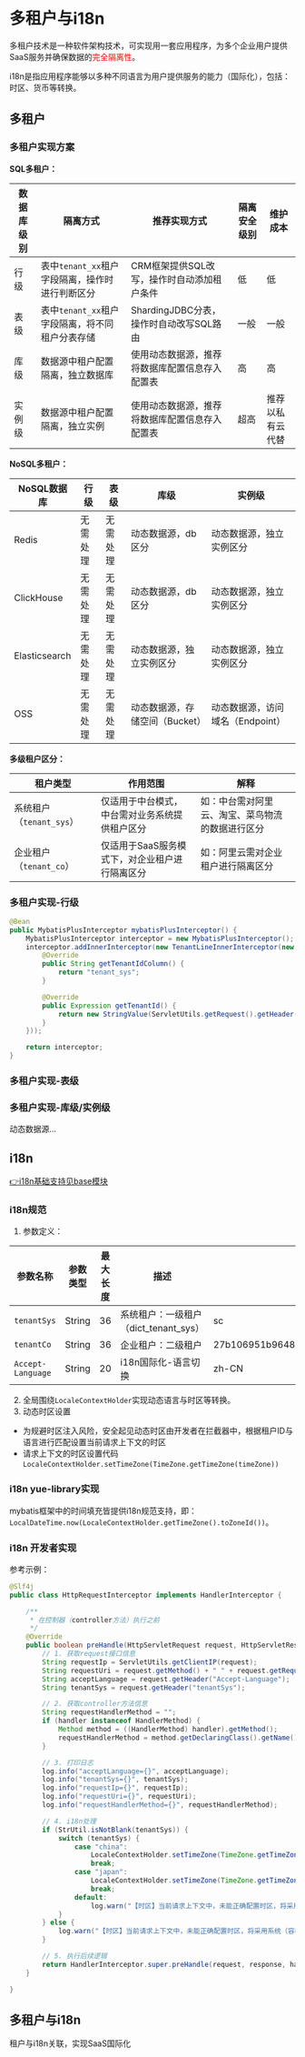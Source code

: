 # 多租户与i18n
多租户技术是一种软件架构技术，可实现用一套应用程序，为多个企业用户提供SaaS服务并确保数据的<font color=red>完全隔离性</font>。

i18n是指应用程序能够以多种不同语言为用户提供服务的能力（国际化），包括：时区、货币等转换。

## 多租户
### 多租户实现方案
**SQL多租户：**

|数据库级别	|隔离方式										|推荐实现方式									|隔离安全级别	|维护成本			|
|--			|--												|--												|--				|--					|
|行级		|表中`tenant_xx`租户字段隔离，操作时进行判断区分	|CRM框架提供SQL改写，操作时自动添加租户条件		|低				|低					|
|表级		|表中`tenant_xx`租户字段隔离，将不同租户分表存储	|ShardingJDBC分表，操作时自动改写SQL路由		|一般			|一般				|
|库级		|数据源中租户配置隔离，独立数据库				|使用动态数据源，推荐将数据库配置信息存入配置表	|高				|高					|
|实例级		|数据源中租户配置隔离，独立实例					|使用动态数据源，推荐将数据库配置信息存入配置表	|超高			|推荐以私有云代替	|

**NoSQL多租户：**

|NoSQL数据库	|行级		|表级		|库级							|实例级								|
|--				|--			|--			|--								|--									|
|Redis			|无需处理	|无需处理	|动态数据源，db区分				|动态数据源，独立实例区分			|
|ClickHouse		|无需处理	|无需处理	|动态数据源，db区分				|动态数据源，独立实例区分			|
|Elasticsearch	|无需处理	|无需处理	|动态数据源，独立实例区分		|动态数据源，独立实例区分			|
|OSS			|无需处理	|无需处理	|动态数据源，存储空间（Bucket）	|动态数据源，访问域名（Endpoint）	|

**多级租户区分：**

|租户类型					|作用范围										|解释										|
|--							|--												|--											|
|系统租户（`tenant_sys`）	|仅适用于中台模式，中台需对业务系统提供租户区分	|如：中台需对阿里云、淘宝、菜鸟物流的数据进行区分	|
|企业租户（`tenant_co`）	    |仅适用于SaaS服务模式下，对企业租户进行隔离区分	|如：阿里云需对企业租户进行隔离区分			|

### 多租户实现-行级
```java
@Bean
public MybatisPlusInterceptor mybatisPlusInterceptor() {
    MybatisPlusInterceptor interceptor = new MybatisPlusInterceptor();
    interceptor.addInnerInterceptor(new TenantLineInnerInterceptor(new TenantLineHandler() {
        @Override
        public String getTenantIdColumn() {
            return "tenant_sys";
        }

        @Override
        public Expression getTenantId() {
            return new StringValue(ServletUtils.getRequest().getHeader(DataFillProvider.tenantSysField));
        }
    }));

    return interceptor;
}
```

### 多租户实现-表级

### 多租户实现-库级/实例级
动态数据源...

## i18n
[👉i18n基础支持见base模块](base/i18n.md)

### i18n规范
1. 参数定义：

|参数名称			|参数类型	|最大长度	|描述									|示例								|
|--					|--			|--			|--										|--									|
|`tenantSys`		|String		|36			|系统租户：一级租户（dict_tenant_sys）    	|sc									|
|`tenantCo`			|String		|36			|企业租户：二级租户						|27b106951b964851b73e5d2864e9257b	|
|`Accept-Language`	|String		|20			|i18n国际化-语言切换					    |zh-CN								|

2. 全局围绕`LocaleContextHolder`实现动态语言与时区等转换。
3. 动态时区设置
  - 为规避时区注入风险，安全起见动态时区由开发者在拦截器中，根据租户ID与语言进行匹配设置当前请求上下文的时区
  - 请求上下文的时区设置代码`LocaleContextHolder.setTimeZone(TimeZone.getTimeZone(timeZone))`

### i18n yue-library实现
mybatis框架中的时间填充皆提供i18n规范支持，即：`LocalDateTime.now(LocaleContextHolder.getTimeZone().toZoneId())`。

### i18n 开发者实现
参考示例：
```java
@Slf4j
public class HttpRequestInterceptor implements HandlerInterceptor {

	/**
	 * 在控制器（controller方法）执行之前
	 */
	@Override
	public boolean preHandle(HttpServletRequest request, HttpServletResponse response, Object handler) throws Exception {
		// 1. 获取request接口信息
		String requestIp = ServletUtils.getClientIP(request);
		String requestUri = request.getMethod() + " " + request.getRequestURI();
		String acceptLanguage = request.getHeader("Accept-Language");
		String tenantSys = request.getHeader("tenantSys");

		// 2. 获取controller方法信息
		String requestHandlerMethod = "";
		if (handler instanceof HandlerMethod) {
			Method method = ((HandlerMethod) handler).getMethod();
			requestHandlerMethod = method.getDeclaringClass().getName() + "." + method.getName() + "()";
		}

		// 3. 打印日志
		log.info("acceptLanguage={}", acceptLanguage);
		log.info("tenantSys={}", tenantSys);
		log.info("requestIp={}", requestIp);
		log.info("requestUri={}", requestUri);
		log.info("requestHandlerMethod={}", requestHandlerMethod);

		// 4. i18n处理
		if (StrUtil.isNotBlank(tenantSys)) {
			switch (tenantSys) {
                case "china":
                	LocaleContextHolder.setTimeZone(TimeZone.getTimeZone("Asia/Tokyo"));
					break;
				case "japan":
					LocaleContextHolder.setTimeZone(TimeZone.getTimeZone("Asia/Tokyo"));
					break;
				default:
					log.warn("【时区】当前请求上下文中，未能正确配置时区，将采用系统（容器）的默认时区，tenantSys={}", tenantSys);
			}
		} else {
			log.warn("【时区】当前请求上下文中，未能正确配置时区，将采用系统（容器）的默认时区，tenantSys=null");
		}

		// 5. 执行后续逻辑
		return HandlerInterceptor.super.preHandle(request, response, handler);
	}

}
```

## 多租户与i18n
租户与i18n关联，实现SaaS国际化

